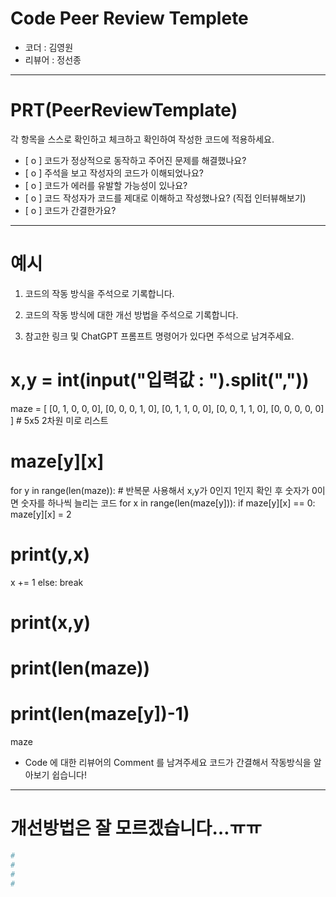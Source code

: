 # Code Peer Review Templete

- 코더 : 김영원
- 리뷰어 : 정선종

---

# PRT(PeerReviewTemplate)

각 항목을 스스로 확인하고 체크하고 확인하여 작성한 코드에 적용하세요.

- [ o ] 코드가 정상적으로 동작하고 주어진 문제를 해결했나요?
- [ o ] 주석을 보고 작성자의 코드가 이해되었나요?
- [ o ] 코드가 에러를 유발할 가능성이 있나요?
- [ o ] 코드 작성자가 코드를 제대로 이해하고 작성했나요? (직접 인터뷰해보기)
- [ o ] 코드가 간결한가요?

---

# 예시

1. 코드의 작동 방식을 주석으로 기록합니다.

2. 코드의 작동 방식에 대한 개선 방법을 주석으로 기록합니다.

3. 참고한 링크 및 ChatGPT 프롬프트 명령어가 있다면 주석으로 남겨주세요.

# x,y = int(input("입력값 : ").split(","))

maze = [
[0, 1, 0, 0, 0],
[0, 0, 0, 1, 0],
[0, 1, 1, 0, 0],
[0, 0, 1, 1, 0],
[0, 0, 0, 0, 0]
] # 5x5 2차원 미로 리스트

# maze[y][x]
for y in range(len(maze)): # 반복문 사용해서 x,y가 0인지 1인지 확인 후 숫자가 0이면 숫자를 하나씩 늘리는 코드
for x in range(len(maze[y])):
if maze[y][x] == 0:
maze[y][x] = 2
# print(y,x)
x += 1
else:
break


# print(x,y)
# print(len(maze))
# print(len(maze[y])-1)
maze
- Code 에 대한 리뷰어의 Comment 를 남겨주세요
코드가 간결해서 작동방식을 알아보기 쉽습니다!

---

# 개선방법은 잘 모르겠습니다…ㅠㅠ

```python
#
#
#
#
```
